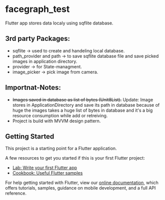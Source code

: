 # facegraph_test

Flutter app stores data localy using sqflite database.

## 3rd party Packages:
- sqflite -> used to create and handeling local database.
- path_provider and path -> to save sqflite database file and save picked images in application directory.
- provider -> for State-managment.
- image_picker ->  pick image from camera.

## Importnat-Notes:
- ~~Images saved in database as list of bytes (Unit8List).~~
   Update: Image stores in ApplicationDirectory and save its path in database because of huge the images takes a huge list of bytes in database and it's a big resource consumption while add or retreiving.
- Project is build with MVVM design pattern.

## Getting Started

This project is a starting point for a Flutter application.

A few resources to get you started if this is your first Flutter project:

- [Lab: Write your first Flutter app](https://flutter.dev/docs/get-started/codelab)
- [Cookbook: Useful Flutter samples](https://flutter.dev/docs/cookbook)

For help getting started with Flutter, view our
[online documentation](https://flutter.dev/docs), which offers tutorials,
samples, guidance on mobile development, and a full API reference.
